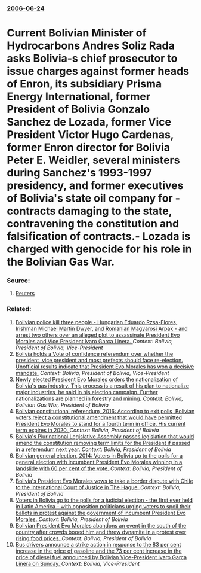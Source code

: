 ### [2006-06-24](/news/2006/06/24/index.md)

#  Current Bolivian Minister of Hydrocarbons Andres Soliz Rada asks Bolivia-s chief prosecutor to issue charges against former heads of Enron, its subsidiary Prisma Energy International, former President of Bolivia Gonzalo Sanchez de Lozada, former Vice President Victor Hugo Cardenas, former Enron director for Bolivia Peter E. Weidler, several ministers during Sanchez's 1993-1997 presidency, and former executives of Bolivia's state oil company for -contracts damaging to the state, contravening the constitution and falsification of contracts.- Lozada is charged with genocide for his role in the Bolivian Gas War. 




### Source:

1. [Reuters](http://news.yahoo.com/s/ap/20060624/ap_on_re_la_am_ca/bolivia_enron)

### Related:

1. [ Bolivian police kill three people - Hungarian Eduardo Rzsa-Flores, Irishman Michael Martin Dwyer, and Romanian Magyarosi Arpak - and arrest two others over an alleged plot to assassinate President Evo Morales and Vice President lvaro Garca Linera. ](/news/2009/04/16/bolivian-police-kill-three-people-hungarian-eduardo-rozsa-flores-irishman-michael-martin-dwyer-and-romanian-magyarosi-arpak-and-arres.md) _Context: Bolivia, President of Bolivia, Vice-President_
2. [ Bolivia holds a Vote of confidence referendum over whether the president, vice president and most prefects should face re-election. Unofficial results indicate that President Evo Morales has won a decisive mandate.](/news/2008/08/10/bolivia-holds-a-vote-of-confidence-referendum-over-whether-the-president-vice-president-and-most-prefects-should-face-re-election-unoffic.md) _Context: Bolivia, President of Bolivia, Vice-President_
3. [ Newly elected President Evo Morales orders the nationalization of Bolivia's gas industry. This process is a result of his plan to nationalize major industries, he said in his election campaign. Further nationalizations are planned in forestry and mining. ](/news/2006/05/2/newly-elected-president-evo-morales-orders-the-nationalization-of-bolivia-s-gas-industry-this-process-is-a-result-of-his-plan-to-nationali.md) _Context: Bolivia, Bolivian Gas War, President of Bolivia_
4. [Bolivian constitutional referendum, 2016: According to exit polls, Bolivian voters reject a constitutional amendment that would have permitted President Evo Morales to stand for a fourth term in office. His current term expires in 2020. ](/news/2016/02/21/bolivian-constitutional-referendum-2016-according-to-exit-polls-bolivian-voters-reject-a-constitutional-amendment-that-would-have-permitt.md) _Context: Bolivia, President of Bolivia_
5. [Bolivia's Plurinational Legislative Assembly passes legislation that would amend the constitution removing term limits for the President if passed in a referendum next year. ](/news/2015/09/26/bolivia-s-plurinational-legislative-assembly-passes-legislation-that-would-amend-the-constitution-removing-term-limits-for-the-president-if.md) _Context: Bolivia, President of Bolivia_
6. [Bolivian general election, 2014: Voters in Bolivia go to the polls for a general election with incumbent President Evo Morales winning in a landslide with 60 per cent of the vote. ](/news/2014/10/12/bolivian-general-election-2014-voters-in-bolivia-go-to-the-polls-for-a-general-election-with-incumbent-president-evo-morales-winning-in-a.md) _Context: Bolivia, President of Bolivia_
7. [Bolivia's President Evo Morales vows to take a border dispute with Chile to the International Court of Justice in The Hague. ](/news/2013/03/24/bolivia-s-president-evo-morales-vows-to-take-a-border-dispute-with-chile-to-the-international-court-of-justice-in-the-hague.md) _Context: Bolivia, President of Bolivia_
8. [Voters in Bolivia go to the polls for a judicial election - the first ever held in Latin America - with opposition politicians urging voters to spoil their ballots in protest against the government of incumbent President Evo Morales. ](/news/2011/10/16/voters-in-bolivia-go-to-the-polls-for-a-judicial-election-the-first-ever-held-in-latin-america-with-opposition-politicians-urging-voters.md) _Context: Bolivia, President of Bolivia_
9. [Bolivian President Evo Morales abandons an event in the south of the country after crowds booed him and threw dynamite in a protest over rising food prices. ](/news/2011/02/11/bolivian-president-evo-morales-abandons-an-event-in-the-south-of-the-country-after-crowds-booed-him-and-threw-dynamite-in-a-protest-over-ris.md) _Context: Bolivia, President of Bolivia_
10. [Bus drivers announce a strike action in response to the 83 per cent increase in the price of gasoline and the 73 per cent increase in the price of diesel fuel announced by Bolivian Vice-President lvaro Garca Linera on Sunday. ](/news/2010/12/27/bus-drivers-announce-a-strike-action-in-response-to-the-83-per-cent-increase-in-the-price-of-gasoline-and-the-73-per-cent-increase-in-the-pr.md) _Context: Bolivia, Vice-President_
